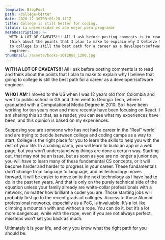 ```yaml
---
template: BlogPost
path: /college-better
date: 2020-12-30T03:05:20.111Z
title: College is still better for coding.
titulo: La universidad es aún mejor para programar
metaDescription: >-
  WITH A LOT OF CAVEATS!!! All I ask before posting comments is to read and
  think about the points that I plan to make to explain why I believe that going
  to college is still the best path for a career as a developer/software
  engineer. 
thumbnail: /assets/books-1012088_1280.jpg
---
```

**WITH A LOT OF CAVEATS!!!** All I ask before posting comments is to read and think about the points that I plan to make to explain why I believe that going to college is still the best path for a career as a developer/software engineer. 

**WHO I AM:** I moved to the US when I was 12 years old from Colombia and went to public school in GA and then went to Georgia Tech, where I graduated with a Computational Media Degree in 2010. So I have been working for ten years now and more recently have been focusing on React. I am sharing this so that, as a reader, you can see what my experiences have been, and this opinion is based on my experiences. 

Supposing you are someone who has not had a career in the “Real” world and are trying to decide between college and coding camps as a way to start. College is the right place for you to learn the skills to help you with the rest of your life. In a coding camp, you will learn to build an app or a web page, but you won’t understand why things are done a certain way. Starting out, that may not be an issue, but as soon as you are no longer a junior dev, you will have to learn many of these fundamental CS concepts, or it will become harder and harder to progress in your career. These fundamentals don’t change from language to language, and as technology moves forward, it will be easier to move on to the next technology as I have had to do in the past ten years. And that is only on the purely technical side of the equation unless your family already are white-collar professionals with a network, no matter how brilliant a coder you are. Those starting jobs will probably first go to the recent grads of colleges. Access to those Alumni professional networks, especially as a PoC, is invaluable.  It’s a lot like climbing a mountain with and without a rope. You can do it, but it’s a lot more dangerous, while with the rope, even if you are not always perfect, missteps won’t set you back as much. 

Ultimately it is your life, and only you know what the right path for you should be.
